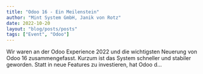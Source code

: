 ```yaml
---
title: "Odoo 16 - Ein Meilenstein"
author: "Mint System GmbH, Janik von Rotz"
date: 2022-10-20
layout: "blog/posts/posts"
tags: ["Event", "Odoo"]
---
```


Wir waren an der Odoo Experience 2022 und die wichtigsten Neuerung von Odoo 16 zusammengefasst. Kurzum ist das System schneller und stabiler geworden. Statt in neue Features zu investieren, hat Odoo d...

